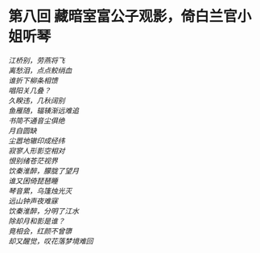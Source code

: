 # 第八回 藏暗室富公子观影，倚白兰官小姐听琴

*江桥别，劳燕将飞*  
*离愁泪，点点鲛绡血*  
*谁折下柳条相馈*  
*唱阳关几叠？*  
*久睽违，几秋阔别*  
*鱼雁随，辐辏渐远难追*  
*书简不通音尘俱绝*  
*月自圆缺*  
*尘嚣地辙印成经纬*  
*寂寥人形影空相对*  
*恨别绪苍茫视界*  
*饮秦淮醉，朦胧了望月*  
*谁又困倚琵琶睡*  
*琴音累，乌篷烛光灭*  
*远山钟声夜难寐*  
*饮秦淮醉，分明了江水*  
*除却月和影是谁？*  
*竟相会，红颜不曾隳*  
*却又醒觉，叹花落梦境难回* 
